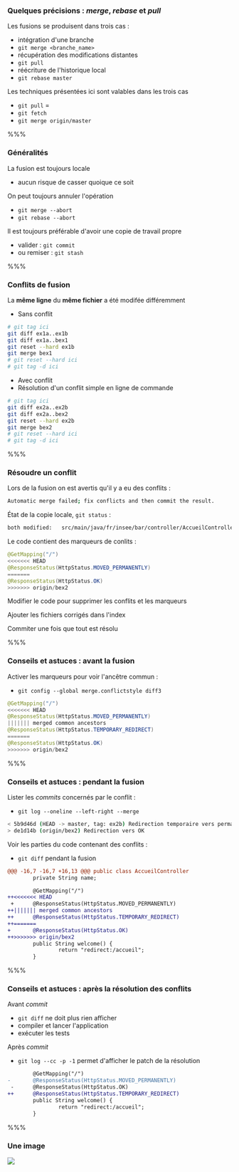<!-- .slide: data-background-image="images/merge-logo.png" data-background-size="600px" class="slide" -->
### Quelques précisions : *merge*, *rebase* et *pull*

Les fusions se produisent dans trois cas :
 - intégration d'une branche
  - `git merge <branche_name>`
 - récupération des modifications distantes
  - `git pull`
 - réécriture de l'historique local
  - `git rebase master`

Les techniques présentées ici sont valables dans les trois cas
 - `git pull` =
  - `git fetch`
  - `git merge origin/master` 

%%%

<!-- .slide: data-background-image="images/merge-logo.png" data-background-size="600px" class="slide" -->
### Généralités

La fusion est toujours locale
 - aucun risque de casser quoique ce soit

On peut toujours annuler l'opération
 - `git merge --abort`
 - `git rebase --abort`

Il est toujours préférable d'avoir une copie de travail propre
 - valider : `git commit`
 - ou remiser : `git stash`

%%%

<!-- .slide: data-background-image="images/merge-logo.png" data-background-size="600px" class="slide" -->
### Conflits de fusion

La __même ligne__ du __même fichier__ a été modifée différemment  

 - Sans conflit

```bash
# git tag ici
git diff ex1a..ex1b
git diff ex1a..bex1
git reset --hard ex1b
git merge bex1
# git reset --hard ici
# git tag -d ici
```

 - Avec conflit
  - Résolution d'un conflit simple en ligne de commande

```bash
# git tag ici
git diff ex2a..ex2b
git diff ex2a..bex2
git reset --hard ex2b
git merge bex2
# git reset --hard ici
# git tag -d ici
```

%%%

<!-- .slide: data-background-image="images/merge-logo.png" data-background-size="600px" class="slide" -->
### Résoudre un conflit

Lors de la fusion on est avertis qu'il y a eu des conflits :
```bash
Automatic merge failed; fix conflicts and then commit the result.
```

État de la copie locale, `git status` :

```bash
both modified:   src/main/java/fr/insee/bar/controller/AccueilController.java
```

Le code contient des marqueurs de conlits :
```java
@GetMapping("/")
<<<<<<< HEAD
@ResponseStatus(HttpStatus.MOVED_PERMANENTLY)
=======
@ResponseStatus(HttpStatus.OK)
>>>>>>> origin/bex2
```

Modifier le code pour supprimer les conflits et les marqueurs

Ajouter les fichiers corrigés dans l'index

Commiter une fois que tout est résolu

%%%

<!-- .slide: data-background-image="images/merge-logo.png" data-background-size="600px" class="slide" -->
### Conseils et astuces : avant la fusion

Activer les marqueurs pour voir l'ancêtre commun :
 - `git config --global merge.conflictstyle diff3`

```java
@GetMapping("/")
<<<<<<< HEAD
@ResponseStatus(HttpStatus.MOVED_PERMANENTLY)
||||||| merged common ancestors
@ResponseStatus(HttpStatus.TEMPORARY_REDIRECT)
=======
@ResponseStatus(HttpStatus.OK)
>>>>>>> origin/bex2
```

%%%

<!-- .slide: data-background-image="images/merge-logo.png" data-background-size="600px" class="slide" -->
### Conseils et astuces : pendant la fusion

Lister les *commits* concernés par le conflit :
 - `git log --oneline --left-right --merge`

```bash
< 5b9d46d (HEAD -> master, tag: ex2b) Redirection temporaire vers permanente
> de1d14b (origin/bex2) Redirection vers OK
```

Voir les parties du code contenant des conflits : 
- `git diff` pendant la fusion

```patch
@@@ -16,7 -16,7 +16,13 @@@ public class AccueilController
        private String name;

        @GetMapping("/")
++<<<<<<< HEAD
 +      @ResponseStatus(HttpStatus.MOVED_PERMANENTLY)
++||||||| merged common ancestors
++      @ResponseStatus(HttpStatus.TEMPORARY_REDIRECT)
++=======
+       @ResponseStatus(HttpStatus.OK)
++>>>>>>> origin/bex2
        public String welcome() {
                return "redirect:/accueil";
        }
```

%%%

<!-- .slide: data-background-image="images/merge-logo.png" data-background-size="600px" class="slide" -->
### Conseils et astuces : après la résolution des conflits

Avant *commit*
 - `git diff` ne doit plus rien afficher
 - compiler et lancer l'application
 - exécuter les tests

Après *commit*
 - `git log --cc -p -1` permet d'afficher le patch de la résolution 

```patch
        @GetMapping("/")
-       @ResponseStatus(HttpStatus.MOVED_PERMANENTLY)
 -      @ResponseStatus(HttpStatus.OK)
++      @ResponseStatus(HttpStatus.TEMPORARY_REDIRECT)
        public String welcome() {
                return "redirect:/accueil";
        }

```

%%%

<!-- .slide: data-background-image="images/merge-logo.png" data-background-size="600px" class="slide" -->
### Une image
<div class="center">
    <img src="images/git-logo.png" class="boxed-img" />
</div>